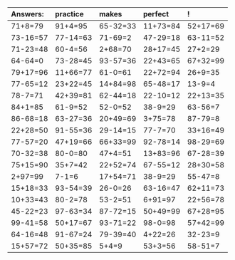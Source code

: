 | Answers: | practice | makes | perfect | ! |
| :--- | :--- | :--- | :--- | :--- |
| 71+8=79 | 91+4=95 | 65-32=33 | 11+73=84 | 52+17=69 | 
| 73-16=57 | 77-14=63 | 71-69=2 | 47-29=18 | 63-11=52 | 
| 71-23=48 | 60-4=56 | 2+68=70 | 28+17=45 | 27+2=29 | 
| 64-64=0 | 73-28=45 | 93-57=36 | 22+43=65 | 67+32=99 | 
| 79+17=96 | 11+66=77 | 61-0=61 | 22+72=94 | 26+9=35 | 
| 77-65=12 | 23+22=45 | 14+84=98 | 65-48=17 | 13-9=4 | 
| 78-7=71 | 42+39=81 | 62-44=18 | 22-10=12 | 22+13=35 | 
| 84+1=85 | 61-9=52 | 52-0=52 | 38-9=29 | 63-56=7 | 
| 86-68=18 | 63-27=36 | 20+49=69 | 3+75=78 | 87-79=8 | 
| 22+28=50 | 91-55=36 | 29-14=15 | 77-7=70 | 33+16=49 | 
| 77-57=20 | 47+19=66 | 66+33=99 | 92-78=14 | 98-29=69 | 
| 70-32=38 | 80-0=80 | 47+4=51 | 13+83=96 | 67-28=39 | 
| 75+15=90 | 35+7=42 | 22+52=74 | 67-55=12 | 28+30=58 | 
| 2+97=99 | 7-1=6 | 17+54=71 | 38-9=29 | 55-47=8 | 
| 15+18=33 | 93-54=39 | 26-0=26 | 63-16=47 | 62+11=73 | 
| 10+33=43 | 80-2=78 | 53-2=51 | 6+91=97 | 22+56=78 | 
| 45-22=23 | 97-63=34 | 87-72=15 | 50+49=99 | 67+28=95 | 
| 99-41=58 | 50+17=67 | 93-71=22 | 98-0=98 | 57+42=99 | 
| 64-16=48 | 91-67=24 | 79-39=40 | 4+22=26 | 32-23=9 | 
| 15+57=72 | 50+35=85 | 5+4=9 | 53+3=56 | 58-51=7 | 
